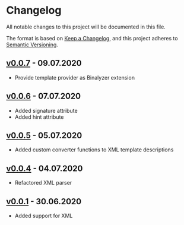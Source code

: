 # Changelog

All notable changes to this project will be documented in this file.

The format is based on [Keep a Changelog](https://keepachangelog.com/en/1.0.0/),
and this project adheres to [Semantic Versioning](https://semver.org/spec/v2.0.0.html).

## [v0.0.7] - 09.07.2020

- Provide template provider as Binalyzer extension

## [v0.0.6] - 07.07.2020

- Added signature attribute
- Added hint attribute

## [v0.0.5] - 05.07.2020

- Added custom converter functions to XML template descriptions

## [v0.0.4] - 04.07.2020

- Refactored XML parser

## [v0.0.1] - 30.06.2020

- Added support for XML

[v0.0.1]: https://github.com/denisvasilik/binalyzer-template-provider/tree/v0.0.1
[v0.0.4]: https://github.com/denisvasilik/binalyzer-template-provider/tree/v0.0.4
[v0.0.5]: https://github.com/denisvasilik/binalyzer-template-provider/tree/v0.0.5
[v0.0.6]: https://github.com/denisvasilik/binalyzer-template-provider/tree/v0.0.6
[v0.0.7]: https://github.com/denisvasilik/binalyzer-template-provider/tree/v0.0.7

